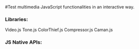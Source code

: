 #Test multimedia JavaScript functionalities in an interactive way.

### Libraries:

Video.js
Tone.js
ColorThief.js
Compressor.js
Caman.js

### JS Native APIs:
